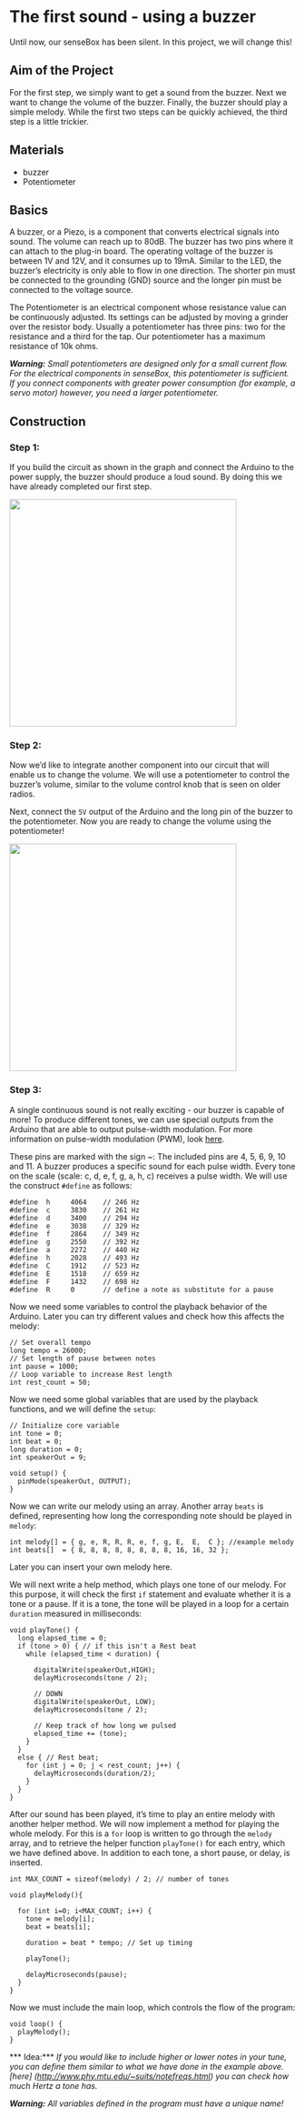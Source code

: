# The first sound - using a buzzer

Until now, our senseBox has been silent. In this project, we will change this!

## Aim of the Project
For the first step, we simply want to get a sound from the buzzer. Next we want to change the volume of the buzzer. Finally, the buzzer should play a simple melody.
While the first two steps can be quickly achieved, the third step is a little trickier.

## Materials
* buzzer
* Potentiometer

## Basics
A buzzer, or a Piezo, is a component that converts electrical signals into sound. The volume can reach up to 80dB. The buzzer has two pins where it can attach to the plug-in board. The operating voltage of the buzzer is between 1V and 12V, and it consumes up to 19mA. Similar to the LED, the buzzer’s electricity is only able to flow in one direction. The shorter pin must be connected to the grounding (GND) source and the longer pin must be connected to the voltage source.

The Potentiometer is an electrical component whose resistance value can be continuously adjusted.
Its settings can be adjusted by moving a grinder over the resistor body.
Usually a potentiometer has three pins: two for the resistance and a third for the tap.
Our potentiometer has a maximum resistance of 10k ohms.

***Warning:*** *Small potentiometers are designed only for a small current flow. For the electrical components in senseBox, this potentiometer is sufficient. If you connect components with greater power consumption (for example, a servo motor) however, you need a larger potentiometer.*


## Construction
### Step 1:
If you build the circuit as shown in the graph and connect the Arduino to the power supply, the buzzer should produce a loud sound. By doing this we have already completed our first step.

<img src = "https://raw.githubusercontent.com/sensebox/resources/master/images/edu/station_9_buzzer_simple.png" width = "400" />

### Step 2:
Now we’d like to integrate another component into our circuit that will enable us to change the volume. We will use a potentiometer to control the buzzer’s volume, similar to the volume control knob that is seen on older radios.

Next, connect the `5V` output of the Arduino and the long pin of the buzzer to the potentiometer.  Now you are ready to change the volume using the potentiometer!

<img src = "https://raw.githubusercontent.com/sensebox/resources/master/images/edu/station_9_buzzer.png" width = "400" />

### Step 3:
A single continuous sound is not really exciting - our buzzer is capable of more!
To produce different tones, we can use special outputs from the Arduino that are able to output pulse-width modulation.
For more information on pulse-width modulation (PWM), look [here](http://arduino-for-beginners.blogspot.de/2011/02/arduino-pins-analog-style-output-pulse.html"PWM").

These pins are marked with the sign ~: The included pins are 4, 5, 6, 9, 10 and 11. A buzzer produces a specific sound for each pulse width.
Every tone on the scale (scale: c, d, e, f, g, a, h, c) receives a pulse width. We will use the construct `#define` as follows:

```arduino
#define  h     4064    // 246 Hz
#define  c     3830    // 261 Hz
#define  d     3400    // 294 Hz
#define  e     3038    // 329 Hz
#define  f     2864    // 349 Hz
#define  g     2550    // 392 Hz
#define  a     2272    // 440 Hz
#define  h     2028    // 493 Hz
#define  C     1912    // 523 Hz
#define  E     1518    // 659 Hz
#define  F     1432    // 698 Hz
#define  R     0       // define a note as substitute for a pause
```

Now we need some variables to control the playback behavior of the Arduino.
Later you can try different values and check how this affects the melody:

```arduino
// Set overall tempo
long tempo = 26000;
// Set length of pause between notes
int pause = 1000;
// Loop variable to increase Rest length
int rest_count = 50;
```

Now we need some global variables that are used by the playback functions, and we will define the `setup`:

```arduino
// Initialize core variable
int tone = 0;
int beat = 0;
long duration = 0;
int speakerOut = 9;

void setup() {
  pinMode(speakerOut, OUTPUT);
}
```

Now we can write our melody using an array. Another array `beats` is defined, representing how long the corresponding note should be played in `melody`:

```arduino
int melody[] = { g, e, R, R, R, e, f, g, E,  E,  C }; //example melody
int beats[]  = { 8, 8, 8, 8, 8, 8, 8, 8, 16, 16, 32 };
```

Later you can insert your own melody here.

We will next write a help method, which plays one tone of our melody. For this purpose, it will check the first `if` statement and evaluate whether it is a tone or a pause. If it is a tone, the tone will be played in a loop for a certain `duration` measured in milliseconds:

```arduino
void playTone() {
  long elapsed_time = 0;
  if (tone > 0) { // if this isn't a Rest beat
    while (elapsed_time < duration) {

      digitalWrite(speakerOut,HIGH);
      delayMicroseconds(tone / 2);

      // DOWN
      digitalWrite(speakerOut, LOW);
      delayMicroseconds(tone / 2);

      // Keep track of how long we pulsed
      elapsed_time += (tone);
    }
  }
  else { // Rest beat;
    for (int j = 0; j < rest_count; j++) {
      delayMicroseconds(duration/2);
    }
  }
}
```

After our sound has been played, it’s time to play an entire melody with another helper method. We will now implement a method for playing the whole melody.
For this is a `for` loop is written to go through the `melody` array, and to retrieve the helper function `playTone()` for each entry, which we have defined above. In addition to each tone, a short pause, or delay, is inserted.

```arduino
int MAX_COUNT = sizeof(melody) / 2; // number of tones

void playMelody(){

  for (int i=0; i<MAX_COUNT; i++) {
    tone = melody[i];
    beat = beats[i];

    duration = beat * tempo; // Set up timing

    playTone();

    delayMicroseconds(pause);
  }
}
```

Now we must include the main loop, which controls the flow of the program:

```arduino
void loop() {
  playMelody();
}
```

*** Idea:*** *If you would like to include higher or lower notes in your tune, you can define them similar to what we have done in the example above.  [here] (http://www.phy.mtu.edu/~suits/notefreqs.html) you can check how much Hertz a tone has.*

***Warning:*** *All variables defined in the program must have a unique name!*
